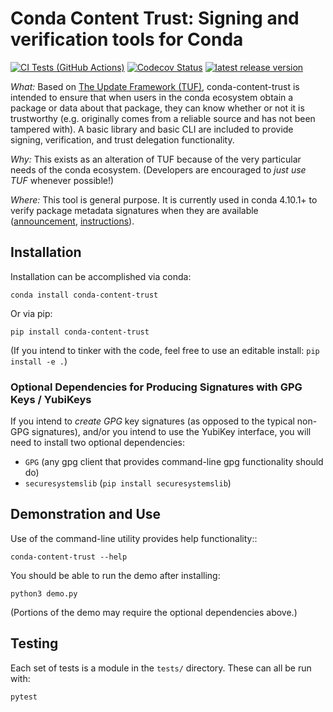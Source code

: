 [ci-tests-badge]: https://github.com/conda/conda-content-trust/actions/workflows/ci.yml/badge.svg
[codecov-badge]: https://img.shields.io/codecov/c/github/conda/conda-content-trust/main.svg?label=coverage
[release-badge]: https://img.shields.io/github/release/conda/conda-content-trust.svg

# Conda Content Trust: Signing and verification tools for Conda

[![CI Tests (GitHub Actions)][ci-tests-badge]](https://github.com/conda/conda-content-trust/actions/workflows/ci.yml)
[![Codecov Status][codecov-badge]](https://codecov.io/gh/conda/conda-content-trust/branch/main)
[![latest release version][release-badge]](https://github.com/conda/conda-content-trust/releases)

*What:* Based on [The Update Framework (TUF)](https://theupdateframework.io/), conda-content-trust is intended to ensure that when users in the conda ecosystem obtain a package or data about that package, they can know whether or not it is trustworthy (e.g. originally comes from a reliable source and has not been tampered with).  A basic library and basic CLI are included to provide signing, verification, and trust delegation functionality.

*Why:* This exists as an alteration of TUF because of the very particular needs of the conda ecosystem.  (Developers are encouraged to *just use TUF* whenever possible!)

*Where:* This tool is general purpose.  It is currently used in conda 4.10.1+ to verify package metadata signatures when they are available ([announcement](https://www.anaconda.com/blog/conda-signature-verification), [instructions](https://docs.anaconda.com/anaconda-commercial/security)).

## Installation

Installation can be accomplished via conda:

```
conda install conda-content-trust
```

Or via pip:

```
pip install conda-content-trust
```

(If you intend to tinker with the code, feel free to use an editable install: `pip install -e .`)

### Optional Dependencies for Producing Signatures with GPG Keys / YubiKeys

If you intend to *create* *GPG* key signatures (as opposed to the typical non-GPG signatures), and/or you intend to use the YubiKey interface, you will need to install two optional dependencies:

- `GPG` (any gpg client that provides command-line gpg functionality should do)
- `securesystemslib` (`pip install securesystemslib`)

## Demonstration and Use

Use of the command-line utility provides help functionality::

```
conda-content-trust --help
```

You should be able to run the demo after installing:

```
python3 demo.py
```

(Portions of the demo may require the optional dependencies above.)


## Testing

Each set of tests is a module in the `tests/` directory.  These can all be run with:

```
pytest
```
